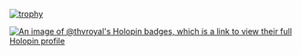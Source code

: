[![trophy](https://github-profile-trophy.vercel.app/?username=thvroyal&theme=light)](https://github.com/ryo-ma/github-profile-trophy)

[![An image of @thvroyal's Holopin badges, which is a link to view their full Holopin profile](https://holopin.me/thvroyal)](https://holopin.io/@thvroyal)
